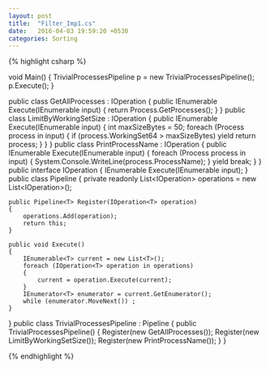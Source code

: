```yaml
---
layout: post
title:  "Filter_Imp1.cs"
date:   2016-04-03 19:59:20 +0530
categories: Sorting
---
```


{% highlight csharp %}

void Main()
{
	TrivialProcessesPipeline p = new TrivialProcessesPipeline();
	p.Execute();
}

public class GetAllProcesses : IOperation<Process>
{
	public IEnumerable<Process> Execute(IEnumerable<Process> input)
	{
		return Process.GetProcesses();
	}
}
public class LimitByWorkingSetSize : IOperation<Process>
{
	public IEnumerable<Process> Execute(IEnumerable<Process> input)
	{
		int maxSizeBytes = 50;
		foreach (Process process in input)
		{
			if (process.WorkingSet64 > maxSizeBytes)
				yield return process;
		}
	}
}
public class PrintProcessName : IOperation<Process>
{
	public IEnumerable<Process> Execute(IEnumerable<Process> input)
	{
		foreach (Process process in input)
		{
			System.Console.WriteLine(process.ProcessName);
		}
		yield break;
	}
}
public interface IOperation<T>
{
	IEnumerable<T> Execute(IEnumerable<T> input);
}
public class Pipeline<T>
{
	private readonly List<IOperation<T>> operations = new List<IOperation<T>>();

	public Pipeline<T> Register(IOperation<T> operation)
	{
		operations.Add(operation);
		return this;
	}

	public void Execute()
	{
		IEnumerable<T> current = new List<T>();
		foreach (IOperation<T> operation in operations)
		{
			current = operation.Execute(current);
		}
		IEnumerator<T> enumerator = current.GetEnumerator();
		while (enumerator.MoveNext()) ;
	}
}
public class TrivialProcessesPipeline : Pipeline<Process>
{
	public TrivialProcessesPipeline()
	{
		Register(new GetAllProcesses());
		Register(new LimitByWorkingSetSize());
		Register(new PrintProcessName());
	}
}

{% endhighlight %}